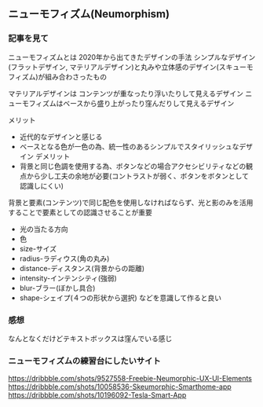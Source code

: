 ## ニューモフィズム(Neumorphism)
### 記事を見て
ニューモフィズムとは
2020年から出てきたデザインの手法
シンプルなデザイン(フラットデザイン, マテリアルデザイン)と丸みや立体感のデザイン(スキューモフィズム)が組み合わさったもの

マテリアルデザインは コンテンツが重なったり浮いたりして見えるデザイン
ニューモフィズムはベースから盛り上がったり窪んだりして見えるデザイン

メリット
- 近代的なデザインと感じる
- ベースとなる色が一色の為、統一性のあるシンプルでスタイリッシュなデザイン
デメリット
- 背景と同じ色調を使用する為、ボタンなどの場合アクセシビリティなどの観点から少し工夫の余地が必要(コントラストが弱く、ボタンをボタンとして認識しにくい)

背景と要素(コンテンツ)で同じ配色を使用しなければならず、光と影のみを活用することで要素としての認識させることが重要
- 光の当たる方向
- 色
- size-サイズ
- radius-ラディウス(角の丸み)
- distance-ディスタンス(背景からの距離)
- intensity-インテンシティ(強弱)
- blur-ブラー(ぼかし具合)
- shape-シェイプ(４つの形状から選択)
などを意識して作ると良い

### 感想
なんとなくだけどテキストボックスは窪んでいる感じ

### ニューモフィズムの練習台にしたいサイト
https://dribbble.com/shots/9527558-Freebie-Neumorphic-UX-UI-Elements
https://dribbble.com/shots/10058536-Skeumorphic-Smarthome-app
https://dribbble.com/shots/10196092-Tesla-Smart-App
